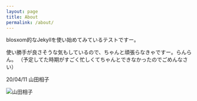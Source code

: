 ```yaml
---
layout: page
title: About
permalink: /about/
---
```


blosxom的なJekyllを使い始めてみているテストですー。

使い勝手が良さそうな気もしているので、ちゃんと頑張らなきゃですー。らんらん。
（予定してた時期がすごく忙しくてちゃんとできなかったのでごめんなさい）

20/04/11 山田相子

![山田相子]({{site.baseurl}}/assets/i/yamada_mini.png)